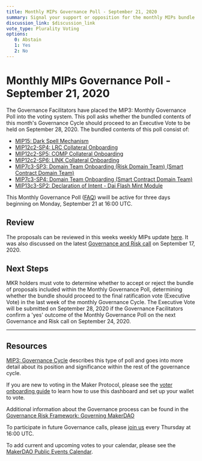 ```yaml
---
title: Monthly MIPs Governance Poll - September 21, 2020
summary: Signal your support or opposition for the monthly MIPs bundle for September
discussion_link: $discussion_link
vote_type: Plurality Voting
options:
   0: Abstain
   1: Yes
   2: No
---
```

# Monthly MIPs Governance Poll - September 21, 2020

The Governance Facilitators have placed the MIP3: Monthly Governance Poll into the voting system. This poll asks whether the bundled contents of this month's Governance Cycle should proceed to an Executive Vote to be held on September 28, 2020. The bundled contents of this poll consist of:

- [MIP15: Dark Spell Mechanism](https://forum.makerdao.com/t/2578)
- [MIP12c2-SP4: LRC Collateral Onboarding](https://forum.makerdao.com/t/3558)
- [MIP12c2-SP5: COMP Collateral Onboarding](https://forum.makerdao.com/t/4065)
- [MIP12c2-SP6: LINK Collateral Onboarding](https://forum.makerdao.com/t/4066)
- [MIP7c3-SP3: Domain Team Onboarding (Risk Domain Team) (Smart Contract Domain Team)](https://forum.makerdao.com/t/4050)
- [MIP7c3-SP4: Domain Team Onboarding (Smart Contract Domain Team)](https://forum.makerdao.com/t/4057)
- [MIP13c3-SP2: Declaration of Intent - Dai Flash Mint Module](https://forum.makerdao.com/t/3635)

This Monthly Governance Poll ([FAQ](https://community-development.makerdao.com/makerdao-mcd-faqs/faqs#governance)) wwill be active for three days beginning on Monday, September 21 at 16:00 UTC.

## Review

The proposals can be reviewed in this weeks weekly MIPs update [here]($discussion_link). It was also discussed on the latest [Governance and Risk call](https://forum.makerdao.com/t/4074) on September 17, 2020.

## Next Steps

MKR holders must vote to determine whether to accept or reject the bundle of proposals included within the Monthly Governance Poll, determining whether the bundle should proceed to the final ratification vote (Executive Vote) in the last week of the monthly Governance Cycle. The Executive Vote will be submitted on September 28, 2020 if the Governance Facilitators confirm a 'yes' outcome of the Monthly Governance Poll on the next Governance and Risk call on September 24, 2020.

---

## Resources

[MIP3: Governance Cycle](https://github.com/makerdao/mips/blob/Accepted/MIP3/mip3.md) describes this type of poll and goes into more detail about its position and significance within the rest of the governance cycle.

If you are new to voting in the Maker Protocol, please see the [voter onboarding guide](https://community-development.makerdao.com/onboarding/voter-onboarding) to learn how to use this dashboard and set up your wallet to vote.

Additional information about the Governance process can be found in the [Governance Risk Framework: Governing MakerDAO](https://community-development.makerdao.com/governance/governance-risk-framework)

To participate in future Governance calls, please [join us](https://community-development.makerdao.com/governance/governance-and-risk-meetings) every Thursday at 16:00 UTC.

To add current and upcoming votes to your calendar, please see the [MakerDAO Public Events Calendar](https://calendar.google.com/calendar/embed?src=makerdao.com_3efhm2ghipksegl009ktniomdk%40group.calendar.google.com&ctz=America%2FLos_Angeles).
